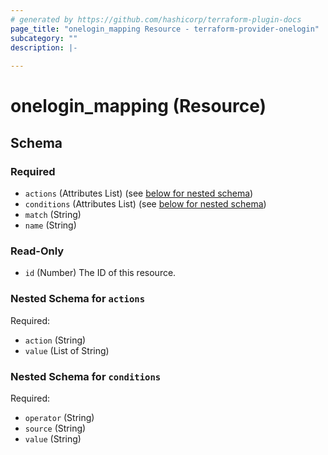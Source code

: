 ```yaml
---
# generated by https://github.com/hashicorp/terraform-plugin-docs
page_title: "onelogin_mapping Resource - terraform-provider-onelogin"
subcategory: ""
description: |-
  
---
```


# onelogin_mapping (Resource)





<!-- schema generated by tfplugindocs -->
## Schema

### Required

- `actions` (Attributes List) (see [below for nested schema](#nestedatt--actions))
- `conditions` (Attributes List) (see [below for nested schema](#nestedatt--conditions))
- `match` (String)
- `name` (String)

### Read-Only

- `id` (Number) The ID of this resource.

<a id="nestedatt--actions"></a>
### Nested Schema for `actions`

Required:

- `action` (String)
- `value` (List of String)


<a id="nestedatt--conditions"></a>
### Nested Schema for `conditions`

Required:

- `operator` (String)
- `source` (String)
- `value` (String)
